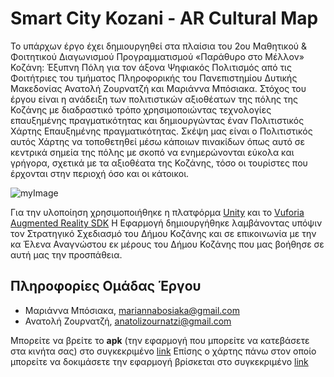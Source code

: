 # Smart City Kozani - AR Cultural Map

Το υπάρχων έργο έχει δημιουργηθεί στα πλαίσια του 2ου Μαθητικού & Φοιτητικού Διαγωνισμού Προγραμματισμού «Παράθυρο στο Μέλλον» Κοζάνη: Έξυπνη Πόλη για τον άξονα Ψηφιακός Πολιτισμός από τις Φοιτήτριες του τμήματος Πληροφορικής του Πανεπιστημίου Δυτικής Μακεδονίας Ανατολή Ζουρνατζή και Μαριάννα Μπόσιακα. 
Στόχος του έργου είναι η ανάδειξη των πολιτιστικών αξιοθέατων της πόλης της Κοζάνης με διαδραστικό τρόπο χρησιμοποιώντας τεχνολογίες επαυξημένης πραγματικότητας  και δημιουργώντας έναν Πολιτιστικός Χάρτης Επαυξημένης πραγματικότητας. Σκέψη μας είναι ο Πολιτιστικός αυτός Χάρτης να τοποθετηθεί μέσω κάποιων πινακίδων όπως αυτό σε κεντρικά σημεία της πόλης με σκοπό να ενημερώνονται εύκολα και γρήγορα, σχετικά με τα αξιοθέατα της Κοζάνης, τόσο οι τουρίστες που έρχονται στην περιοχή όσο και οι κάτοικοι. 

![myImage](https://3.bp.blogspot.com/-wX3gzALdTkQ/UYv0OddfX9I/AAAAAAAAPe4/ME6wpMdh2Og/s1600/%CE%94%CE%B5%CE%AF%CE%B3%CE%BC%CE%B1+%CE%B5%CE%BD%CE%B7%CE%BC%CE%B5%CF%81%CF%89%CF%84%CE%B9%CE%BA%CE%AE%CF%82+%CF%80%CE%B9%CE%BD%CE%B1%CE%BA%CE%AF%CE%B4%CE%B1%CF%82.jpg)

Για την υλοποίηση χρησιμοποιήθηκε η πλατφόρμα [Unity](https://unity.com/)  και το [Vuforia Augmented Reality SDK](https://developer.vuforia.com/)
Η Εφαρμογή δημιουργήθηκε λαμβάνοντας υπόψιν τον Στρατηγικό Σχεδιασμό του Δήμου Κοζάνης και σε επικοινωνία με την κα Έλενα Αναγνώστου εκ μέρους του Δήμου Κοζάνης που μας βοήθησε σε αυτή μας την προσπάθεια. 


## Πληροφορίες Ομάδας Έργου
  * Μαριάννα Μπόσιακα, <mariannabosiaka@gmail.com>
  * Ανατολή Ζουρνατζή, <anatolizournatzi@gmail.com>

Μπορείτε να βρείτε το **apk** (την εφαρμογή που μπορείτε να κατεβάσετε στα κινήτα σας) στο συγκεκριμένο [link](https://drive.google.com/file/d/1fdMxj2Y_ZLClARLEx96aZHfPl6duG2MK/view?usp=sharing)
Επίσης ο χάρτης πάνω στον οποίο μπορείτε να δοκιμάσετε την εφαρμογή βρίσκεται στο συγκεκριμένο [link](https://drive.google.com/file/d/1TZ6n5WQ5ClhQinZeXWijAHSjJQPzUvYB/view?usp=sharing)